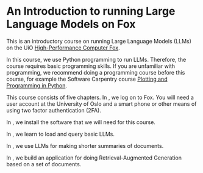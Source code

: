 # An Introduction to running Large Language Models on Fox

This is an introductory course on running Large Language Models (LLMs) on the
UiO [High-Performance Computer Fox](https://www.uio.no/english/services/it/research/hpc/fox/).

In this course, we use Python programming to run LLMs.
Therefore, the course requires basic programming skills.
If you are unfamiliar with programming, we recommend doing a programming course before this course, for example the Software Carpentry course
[Plotting and Programming in Python](https://swcarpentry.github.io/python-novice-gapminder/).

This course consists of five chapters.
In [](0_login), we log on to Fox.
You will need a user account at the University of Oslo and a smart phone or other means of using two factor authentication (2FA).

In [](1_installing), we install the software that we will need for this course.

In [](2_chatbot), we learn to load and query basic LLMs.

In [](3_summarizing), we use LLMs for making shorter summaries of documents.

In [](4_RAG), we build an application for doing Retrieval-Augmented Generation based on a set of documents.

